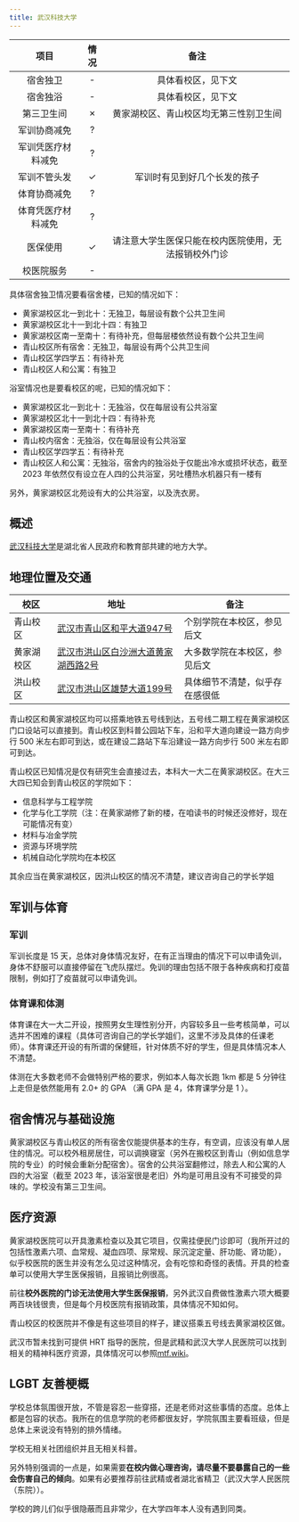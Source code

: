 ```yaml
---
title: 武汉科技大学
---
```



|        项目        | 情况 |     备注     |
| :----------------: | :--: | :----------: |
|      宿舍独卫      |  -  |  具体看校区，见下文  |
|      宿舍独浴      |  -  | 具体看校区，见下文 |
|     第三卫生间     |  ✗   |黄家湖校区、青山校区均无第三性别卫生间|
|    军训协商减免    |  ?   ||
| 军训凭医疗材料减免 |  ?   ||
|    军训不管头发    |  ✓  | 军训时有见到好几个长发的孩子 |
|    体育协商减免    |  ?   ||
| 体育凭医疗材料减免 |  ?  ||
|      医保使用      |  ✓   |请注意大学生医保只能在校内医院使用，无法报销校外门诊|
|     校医院服务     |  -   ||

具体宿舍独卫情况要看宿舍楼，已知的情况如下：

 * 黄家湖校区北一到北十：无独卫，每层设有数个公共卫生间
 * 黄家湖校区北十一到北十四：有独卫
 * 黄家湖校区南一至南十：有待补充，但每层楼依然设有数个公共卫生间
 * 青山校区所有宿舍：无独卫，每层设有两个公共卫生间
 * 青山校区学四学五：有待补充
 * 青山校区人和公寓：有独卫

浴室情况也是要看校区的呢，已知的情况如下：

 * 黄家湖校区北一到北十：无独浴，仅在每层设有公共浴室
 * 黄家湖校区北十一到北十四：有待补充
 * 黄家湖校区南一至南十：有待补充
 * 青山校内宿舍：无独浴，仅在每层设有公共浴室
 * 青山校区学四学五：有待补充
 * 青山校区人和公寓：无独浴，宿舍内的独浴处于仅能出冷水或损坏状态，截至 2023 年依然仅有设立在人四的公共浴室，另吐槽热水机器只有一楼有

另外，黄家湖校区北苑设有大的公共浴室，以及洗衣房。

## 概述

[武汉科技大学](https://www.wust.edu.cn/)是湖北省人民政府和教育部共建的地方大学。

## 地理位置及交通

| 校区       | 地址                                | 备注                                                         |
| ---------- | ----------------------------------- | ------------------------------------------------------------ |
| 青山校区   | [武汉市青山区和平大道947号](https://ditu.amap.com/place/B001B0IFX8)       | 个别学院在本校区，参见后文 |
| 黄家湖校区 | [武汉市洪山区白沙洲大道黄家湖西路2号](https://ditu.amap.com/place/B001B0I6VB) | 大多数学院在本校区，参见后文 |
| 洪山校区   | [武汉市洪山区雄楚大道199号](https://ditu.amap.com/place/B001B0IFW0)           | 具体细节不清楚，似乎存在感很低      |

青山校区和黄家湖校区均可以搭乘地铁五号线到达，五号线二期工程在黄家湖校区门口设站可以直接到。青山校区到科普公园站下车，沿和平大道向建设一路方向步行 500 米左右即可到达，或在建设二路站下车沿建设一路方向步行 500 米左右即可到达。

青山校区已知情况是仅有研究生会直接过去，本科大一大二在黄家湖校区。在大三大四已知会到青山校区的学院如下：

 * 信息科学与工程学院
 * 化学与化工学院（注：在黄家湖修了新的楼，在咱读书的时候还没修好，现在可能情况有变）
 * 材料与冶金学院
 * 资源与环境学院
 * 机械自动化学院均在本校区

 其余应当在黄家湖校区，因洪山校区的情况不清楚，建议咨询自己的学长学姐

## 军训与体育

### 军训

军训长度是 15 天，总体对身体情况友好，在有正当理由的情况下可以申请免训，身体不舒服可以直接停留在飞虎队摆烂。免训的理由包括不限于各种疾病和打疫苗限制，例如打了疫苗就可以申请免训。

### 体育课和体测

体育课在大一大二开设，按照男女生理性别分开，内容较多且一些考核简单，可以选并不困难的课程（具体可咨询自己的学长学姐们，这里不涉及具体的任课老师）。体育课还开设的有所谓的保健班，针对体质不好的学生，但是具体情况本人不清楚。

体测在大多数老师不会做特别严格的要求，例如本人每次长跑 1km 都是 5 分钟往上走但是依然能用有 2.0+ 的 GPA （满 GPA 是 4，体育课学分是 1 ）。

## 宿舍情况与基础设施

黄家湖校区与青山校区的所有宿舍仅能提供基本的生存，有空调，应该没有单人居住的情况。可以校外租房居住，可以调换寝室（另外在搬校区到青山（例如信息学院的专业）的时候会重新分配宿舍）。宿舍的公共浴室翻修过，除去人和公寓的人四的大浴室（截至 2023 年，该浴室很是老旧）外均是可用且没有不可接受的异味的。学校没有第三卫生间。

## 医疗资源

黄家湖校医院可以开具激素检查以及其它项目，仅需挂便民门诊即可（我所开过的包括性激素六项、血常规、凝血四项、尿常规、尿沉淀定量、肝功能、肾功能），似乎校医院的医生并没有怎么见过这种情况，会有吃惊和奇怪的表情。开具的检查单可以使用大学生医保报销，且报销比例很高。

前往**校外医院的门诊无法使用大学生医保报销**，另外武汉自费做性激素六项大概要两百块钱很贵，但是每个月校医院有报销政策，具体情况不知如何。

青山校区的校医院并不像是有这些项目的样子，建议搭乘五号线去黄家湖校区做。

武汉市暂未找到可提供 HRT 指导的医院，但是武精和武汉大学人民医院可以找到相关的精神科医疗资源，具体情况可以参照[mtf.wiki](https://mtf.wiki/zh-cn/docs/psyco/hubei/)。

## LGBT 友善梗概

学校总体氛围很开放，不管是容忍一些穿搭，还是老师对这些事情的态度。总体上都是包容的状态。我所在的信息学院的老师都很友好，学院氛围主要看班级，但是总体上来说没有特别的排外情绪。

学校无相关社团组织并且无相关科普。

另外特别强调的一点是，如果需要**在校内做心理咨询，请尽量不要暴露自己的一些会伤害自己的倾向**。如果有必要推荐前往武精或者湖北省精卫（武汉大学人民医院（东院））。

学校的跨儿们似乎很隐蔽而且非常少，在大学四年本人没有遇到同类。





